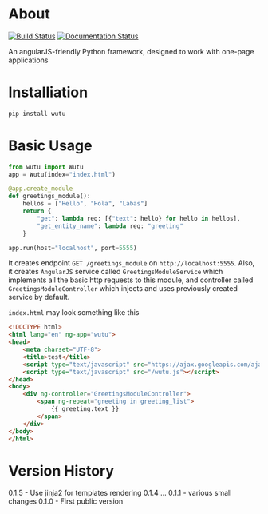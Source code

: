 About
=====
[![Build Status](https://travis-ci.org/zaibacu/wutu.svg?branch=master)](https://travis-ci.org/zaibacu/wutu)
[![Documentation Status](https://readthedocs.org/projects/wutu/badge/?version=latest)](http://wutu.readthedocs.org/en/latest/?badge=latest)

An angularJS-friendly Python framework, designed to work with one-page applications

Installiation
=============
```bash
pip install wutu
```

Basic Usage
===========
```Python
from wutu import Wutu
app = Wutu(index="index.html")

@app.create_module
def greetings_module():
    hellos = ["Hello", "Hola", "Labas"]
    return {
        "get": lambda req: [{"text": hello} for hello in hellos],
        "get_entity_name": lambda req: "greeting"
    }

app.run(host="localhost", port=5555)
```

It creates endpoint `GET /greetings_module` on `http://localhost:5555`. Also, it creates `AngularJS` service called `GreetingsModuleService` which implements all the basic http requests to this module, and
controller called `GreetingsModuleController` which injects and uses previously created service by default. 

`index.html` may look something like this

```html
<!DOCTYPE html>
<html lang="en" ng-app="wutu">
<head>
    <meta charset="UTF-8">
    <title>test</title>
    <script type="text/javascript" src="https://ajax.googleapis.com/ajax/libs/angularjs/1.4.4/angular.min.js"></script>
    <script type="text/javascript" src="/wutu.js"></script>
</head>
<body>
    <div ng-controller="GreetingsModuleController">
        <span ng-repeat="greeting in greeting_list">
            {{ greeting.text }}
        </span>
    </div>
</body>
</html>
```

Version History
===============
0.1.5 - Use jinja2 for templates rendering
0.1.4 ... 0.1.1 - various small changes
0.1.0 - First public version
